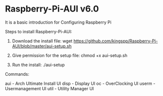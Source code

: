 Raspberry-Pi-AUI v6.0
============

It is a basic introduction for Configuring Raspberry Pi

Steps to install Raspberry-Pi-AUI:

1. Download the install file:
wget https://github.com/kingspp/Raspberry-Pi-AUI/blob/master/aui-setup.sh

2. Give permission for the setup file:
chmod +x aui-setup.sh

3. Run the install:
./aui-setup

Commands:

aui   - Arch Ultimate Install UI
disp  - Display UI
oc    - OverClocking UI
userm - Usermanagement UI
util  - Utility Manager UI
